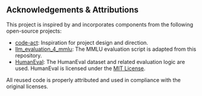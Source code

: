 ## Acknowledgements & Attributions

This project is inspired by and incorporates components from the following open-source projects:

- [code-act](https://github.com/xingyaoww/code-act): Inspiration for project design and direction.
- [llm_evaluation_4_mmlu](https://github.com/percent4/llm_evaluation_4_mmlu): The MMLU evaluation script is adapted from this repository.
- [HumanEval](https://github.com/openai/human-eval): The HumanEval dataset and related evaluation logic are used. HumanEval is licensed under the [MIT License](https://github.com/openai/human-eval/blob/main/LICENSE).

All reused code is properly attributed and used in compliance with the original licenses.
